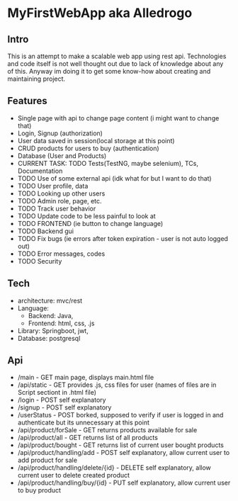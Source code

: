 # MyFirstWebApp aka Alledrogo
## Intro
This is an attempt to make a scalable web app using rest api.
Technologies and code itself is not well thought out due to lack of knowledge about any of this.
Anyway im doing it to get some know-how about creating and maintaining project.

## Features
+ Single page with api to change page content (i might want to change that)
+ Login, Signup (authorization)
+ User data saved in session(local storage at this point)
+ CRUD products for users to buy (authentication)
+ Database (User and Products)
+ CURRENT TASK: TODO Tests(TestNG, maybe selenium), TCs, Documentation 
+ TODO Use of some external api (idk what for but I want to do that)
+ TODO User profile, data
+ TODO Looking up other users
+ TODO Admin role, page, etc.
+ TODO Track user behavior
+ TODO Update code to be less painful to look at
+ TODO FRONTEND (ie button to change language)
+ TODO Backend gui
+ TODO Fix bugs (ie errors after token expiration - user is not auto logged out)
+ TODO Error messages, codes
+ TODO Security

## Tech
+ architecture: mvc/rest
+ Language: 
  + Backend: Java,
  + Frontend: html, css, .js
+ Library: Springboot, jwt,
+ Database: postgresql

## Api
+ /main - GET main page, displays main.html file
+ /api/static - GET provides .js, css files for user (names of files are in Script sectiont in .html file)
+ /login - POST self explanatory
+ /signup - POST self explanatory
+ /userStatus - POST borked, supposed to verify if user is logged in and authenticate but its unnecessary at this point
+ /api/product/forSale - GET returns products available for sale
+ /api/product/all - GET returns list of all products
+ /api/product/bought - GET returns list of current user bought products
+ /api/product/handling/add - POST self explanatory, allow current user to add product for sale
+ /api/product/handling/delete/{id} - DELETE self explanatory, allow current user to delete created product
+ /api/product/handling/buy/{id} - PUT self explanatory, allow current user to buy product



